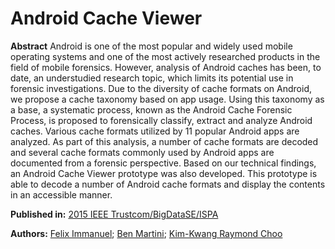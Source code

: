 # Android Cache Viewer

**Abstract**
Android is one of the most popular and widely used mobile operating systems and one of the most actively researched products in the field of mobile forensics. However, analysis of Android caches has been, to date, an understudied research topic, which limits its potential use in forensic investigations. Due to the diversity of cache formats on Android, we propose a cache taxonomy based on app usage. Using this taxonomy as a base, a systematic process, known as the Android Cache Forensic Process, is proposed to forensically classify, extract and analyze Android caches. Various cache formats utilized by 11 popular Android apps are analyzed. As part of this analysis, a number of cache formats are decoded and several cache formats commonly used by Android apps are documented from a forensic perspective. Based on our technical findings, an Android Cache Viewer prototype was also developed. This prototype is able to decode a number of Android cache formats and display the contents in an accessible manner.

**Published in:** [2015 IEEE Trustcom/BigDataSE/ISPA](https://ieeexplore.ieee.org/xpl/conhome/7293439/proceeding)

**Authors:** [Felix Immanuel](https://ieeexplore.ieee.org/author/37085618136); [Ben Martini](https://ieeexplore.ieee.org/author/37085359576); [Kim-Kwang Raymond Choo](https://ieeexplore.ieee.org/author/37428299900)

